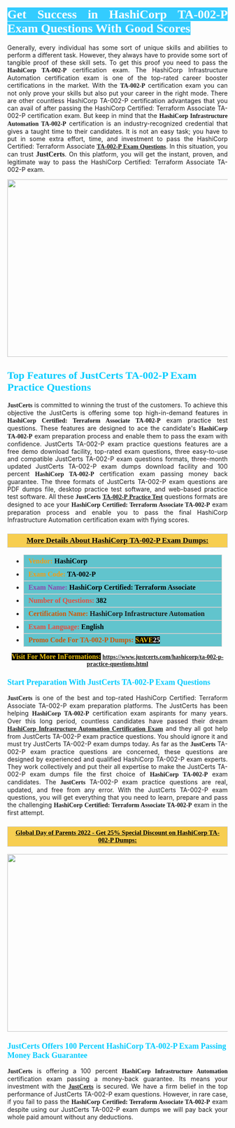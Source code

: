 <h1 style="text-align: justify;"><span style="color:#ffffff;"><span style="font-family:Georgia,serif;"><strong><span style="background-color:#33ccff;">Get Success in HashiCorp TA-002-P Exam Questions With Good Scores</span></strong></span></span></h1>

<p style="text-align: justify;">Generally, every individual has some sort of unique skills and abilities to perform a different task. However, they always have to provide some sort of tangible proof of these skill sets. To get this proof you need to pass the <span style="font-family:Georgia,serif;"><strong>HashiCorp TA-002-P</strong></span> certification exam. The HashiCorp Infrastructure Automation certification exam is one of the top-rated career booster certifications in the market. With the <span style="font-family:Georgia,serif;"><strong> TA-002-P</strong></span> certification exam you can not only prove your skills but also put your career in the right mode. There are other countless HashiCorp TA-002-P certification advantages that you can avail of after passing the HashiCorp Certified: Terraform Associate TA-002-P certification exam. But keep in mind that the <span style="font-family:Georgia,serif;"><strong>HashiCorp Infrastructure Automation TA-002-P</strong></span> certification is an industry-recognized credential that gives a taught time to their candidates. It is not an easy task; you have to put in some extra effort, time, and investment to pass the HashiCorp Certified: Terraform Associate <a href="https://www.justcerts.com/hashicorp/ta-002-p-practice-questions.html"><span style="font-family:Georgia,serif;"><strong>TA-002-P Exam Questions</strong></span></a>. In this situation, you can trust <span style="font-size:16px;"><span style="font-family:Georgia,serif;"><strong>JustCerts</strong></span></span>. On this platform, you will get the instant, proven, and legitimate way to pass the HashiCorp Certified: Terraform Associate TA-002-P exam.</p>

<p style="text-align: center;"><a href="https://www.justcerts.com/hashicorp/ta-002-p-practice-questions.html"><img alt="" src="https://i.imgur.com/3zmepCe.jpg" style="width: 720px; height: 405px;" /></a></p>

<h2 style="margin-right:0in; margin-left:0in"><span style="color:#00ccff;"><span style="font-family:Georgia,serif;"><strong><span style="font-size:18pt">Top Features of JustCerts TA-002-P Exam Practice Questions</span></strong></span></span></h2>

<p style="text-align: justify;"><span style="font-size:14px;"><span style="font-family:Georgia,serif;"><strong>JustCerts</strong></span></span> is committed to winning the trust of the customers. To achieve this objective the JustCerts is offering some top high-in-demand features in <span style="font-family:Georgia,serif;"><strong>HashiCorp Certified: Terraform Associate TA-002-P</strong></span> exam practice test questions. These features are designed to ace the candidate's <strong><span style="font-family:Georgia,serif;">HashiCorp TA-002-P</span></strong> exam preparation process and enable them to pass the exam with confidence. JustCerts TA-002-P exam practice questions features are a free demo download facility, top-rated exam questions, three easy-to-use and compatible JustCerts TA-002-P exam questions formats, three-month updated JustCerts TA-002-P exam dumps download facility and 100 percent <span style="font-family:Georgia,serif;"><strong>HashiCorp TA-002-P</strong></span> certification exam passing money back guarantee. The three formats of JustCerts TA-002-P exam questions are PDF dumps file, desktop practice test software, and web-based practice test software. All these <span style="font-family:Georgia,serif;"><strong>JustCerts</strong></span> <span style="font-family:Georgia,serif;"><a href="https://www.justcerts.com/hashicorp/ta-002-p-practice-questions.html"><strong>TA-002-P Practice Test</strong></a></span> questions formats are designed to ace your <span style="font-family:Georgia,serif;"><strong>HashiCorp Certified: Terraform Associate TA-002-P</strong></span> exam preparation process and enable you to pass the final HashiCorp Infrastructure Automation certification exam with flying scores.</p>

<h3 style="background: #f7ce50; border: 1px solid rgb(204, 204, 204); padding: 5px 10px; text-align: center;"><span style="font-family:Georgia,serif;"><u><u><span style="color:#000000;"><span style="font-size:11pt"><span style="line-height:normal"><b><span style="font-size:13.0pt"><span cambria="">More Details About HashiCorp TA-002-P Exam Dumps:</span></span></b></span></span></span></u></u></span></h3>

<ul>
	<li style="margin:0cm 10pt">
	<div style="background:#61c4cd; border: 1px solid rgb(204, 204, 204); padding: 5px 10px; text-align: justify;"><span style="font-family:Georgia,serif;"><span style="font-size:11pt"><span style="line-height:normal"><b><span style="font-size:12.0pt"><span new="" roman="" times=""><span style="color:#f39c12;">Vendor:</span> <span style="color:#000000;">HashiCorp</span></span></span></b></span></span></span></div>
	</li>
	<li style="margin:0cm 10pt">
	<div style="background: #61c4cd; border: 1px solid rgb(204, 204, 204); padding: 5px 10px; text-align: justify;"><span style="font-family:Georgia,serif;"><span style="font-size:11pt"><span style="line-height:normal"><b><span style="font-size:12.0pt"><span new="" roman="" times=""><span style="color:#f39c12;">Exam Code:</span> <span style="color:#000000;">TA-002-P</span></span></span></b></span></span></span></div>
	</li>
	<li style="margin:0cm 10pt">
	<div style="background: #61c4cd; border: 1px solid rgb(204, 204, 204); padding: 5px 10px; text-align: justify;"><span style="font-family:Georgia,serif;"><span style="font-size:11pt"><span style="line-height:normal"><b><span style="font-size:12.0pt"><span new="" roman="" times=""><span style="color:#8e44ad;">Exam Name:</span> <span style="color:#000000;">HashiCorp Certified: Terraform Associate</span></span></span></b></span></span></span></div>
	</li>
	<li style="margin:0cm 10pt">
	<div style="background: #61c4cd; border: 1px solid rgb(204, 204, 204); padding: 5px 10px;"><span style="font-family:Georgia,serif;"><span style="font-size:11pt"><span style="line-height:normal"><b><span style="font-size:12.0pt"><span new="" roman="" times=""><span style="color:#e74c3c;">Number of Questions:</span><span style="color:#000000;"><span style="color:#f1c40f;"> </span>382</span></span></span></b></span></span></span></div>
	</li>
	<li style="margin:0cm 10pt">
	<div style="background: #61c4cd; border: 1px solid rgb(204, 204, 204); padding: 5px 10px; text-align: justify;"><span style="font-family:Georgia,serif;"><span style="font-size:11pt"><span style="line-height:normal"><b><span style="font-size:12.0pt"><span new="" roman="" times=""><span style="color:#d35400;">Certification Name:</span> HashiCorp Infrastructure Automation</span></span></b></span></span></span></div>
	</li>
	<li style="margin:0cm 10pt">
	<div style="background: #61c4cd; border: 1px solid rgb(204, 204, 204); padding: 5px 10px; text-align: justify;"><span style="font-family:Georgia,serif;"><span style="font-size:11pt"><span style="line-height:normal"><b><span style="font-size:12.0pt"><span new="" roman="" times=""><span style="color:#e74c3c;">Exam Language:</span> <span style="color:#000000;">English</span></span></span></b></span></span></span></div>
	</li>
	<li style="margin:0cm 10pt">
	<div style="background: #61c4cd; border: 1px solid rgb(204, 204, 204); padding: 5px 10px;"><span style="font-family:Georgia,serif;"><span style="font-size:11pt"><span style="line-height:normal"><b><span style="font-size:12.0pt"><span new="" roman="" times=""><span style="color:#d35400;">Promo Code For TA-002-P Dumps:</span><span style="color:#f1c40f;"> <span style="background-color:#000000;">SAVE</span></span><span style="color:#ffffff;"><span style="background-color:#000000;">25</span></span></span></span></b></span></span></span></div>
	</li>
</ul>

<p style="text-align: center;"><span style="font-family:Georgia,serif;"><strong><span style="font-size:16px;"><span style="color:#f1c40f;"><span style="background-color:#000000;">Visit For More InFormations:</span></span></span> <a href="https://www.justcerts.com/hashicorp/ta-002-p-practice-questions.html">https://www.justcerts.com/hashicorp/ta-002-p-practice-questions.html</a></strong></span></p>

<h3 style="margin-right:0in; margin-left:0in"><span style="color:#00ccff;"><span style="font-family:Georgia,serif;"><strong><span style="font-size:13.5pt">Start Preparation With JustCerts TA-002-P Exam Questions</span></strong></span></span></h3>

<p style="text-align: justify;"><span style="font-family:Georgia,serif;"><strong>JustCerts</strong></span> is one of the best and top-rated HashiCorp Certified: Terraform Associate TA-002-P exam preparation platforms. The JustCerts has been helping <span style="font-family:Georgia,serif;"><strong>HashiCorp TA-002-P</strong></span> certification exam aspirants for many years. Over this long period, countless candidates have passed their dream <a href="https://www.justcerts.com/hashicorp/hashicorp-infrastructure-automation-certification-exams.html"><span style="font-family:Georgia,serif;"><strong>HashiCorp Infrastructure Automation Certification Exam</strong></span></a> and they all got help from JustCerts TA-002-P exam practice questions. You should ignore it and must try JustCerts TA-002-P exam dumps today. As far as the <span style="font-family:Georgia,serif;"><strong>JustCerts</strong></span> TA-002-P exam practice questions are concerned, these questions are designed by experienced and qualified HashiCorp TA-002-P exam experts. They work collectively and put their all expertise to make the JustCerts TA-002-P exam dumps file the first choice of <strong><span style="font-family:Georgia,serif;">HashiCorp TA-002-P</span></strong> exam candidates. The <span style="font-family:Georgia,serif;"><strong>JustCerts</strong></span> TA-002-P exam practice questions are real, updated, and free from any error. With the JustCerts TA-002-P exam questions, you will get everything that you need to learn, prepare and pass the challenging <span style="font-family:Georgia,serif;"><strong>HashiCorp Certified: Terraform Associate TA-002-P</strong></span> exam in the first attempt.</p>

<h3 style="background: rgb(247, 206, 80); border: 1px solid rgb(204, 204, 204); padding: 5px 10px; text-align: center;"><span style="font-family:Georgia,serif;"><u><span style="color:#000000;"><span style="font-size:11pt;"><span style="line-height:normal;"><b><span cambria="">Global Day of Parents 2022 - Get 25% Special Discount on HashiCorp TA-002-P Dumps:</span></b></span></span></span></u></span></h3>

<p style="text-align: center;"><a href="https://www.justcerts.com/hashicorp/ta-002-p-practice-questions.html"><img alt="" src="https://i.imgur.com/fQyYzMS.jpg" style="width: 720px; height: 405px;" /></a></p>

<h3 style="margin-right:0in; margin-left:0in"><span style="color:#00ccff;"><span style="font-family:Georgia,serif;"><strong><span style="font-size:13.5pt">JustCerts Offers 100 Percent HashiCorp TA-002-P Exam Passing Money Back Guarantee</span></strong></span></span></h3>

<p style="text-align: justify;"><span style="font-family:Georgia,serif;"><strong>JustCerts</strong></span> is offering a 100 percent <span style="font-family:Georgia,serif;"><strong>HashiCorp Infrastructure Automation</strong></span> certification exam passing a money-back guarantee. Its means your investment with the <a href="https://www.justcerts.com/"><span style="font-size:14px;"><span style="font-family:Georgia,serif;"><strong>JustCerts</strong></span></span></a> is secured. We have a firm belief in the top performance of JustCerts TA-002-P exam questions. However, in rare case, if you fail to pass the <span style="font-family:Georgia,serif;"><strong>HashiCorp Certified: Terraform Associate TA-002-P</strong></span> exam despite using our JustCerts TA-002-P exam dumps we will pay back your whole paid amount without any deductions.</p>
